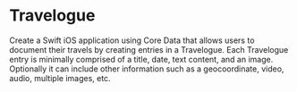 # Travelogue
Create a Swift iOS application using Core Data that allows users to document their travels by creating entries in a Travelogue. Each Travelogue entry is minimally comprised of a title, date, text content, and an image. Optionally it can include other information such as a geocoordinate, video, audio, multiple images, etc.


